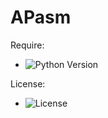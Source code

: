 # APasm
Require:
- ![Python Version](https://img.shields.io/badge/python-3.11-blue)

License:
- ![License](https://img.shields.io/badge/license-MIT-green)


